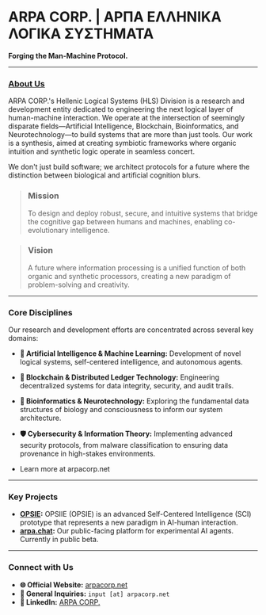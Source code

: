 # ARPA CORP. | ΑΡΠΑ ΕΛΛΗΝΙΚΑ ΛΟΓΙΚΑ ΣΥΣΤΗΜΑΤΑ

**Forging the Man-Machine Protocol.**

---

### [<ins>About Us</ins>](https://arpacorp.net)

ARPA CORP.'s Hellenic Logical Systems (HLS) Division is a research and development entity dedicated to engineering the next logical layer of human-machine interaction. We operate at the intersection of seemingly disparate fields—Artificial Intelligence, Blockchain, Bioinformatics, and Neurotechnology—to build systems that are more than just tools. Our work is a synthesis, aimed at creating symbiotic frameworks where organic intuition and synthetic logic operate in seamless concert.

We don't just build software; we architect protocols for a future where the distinction between biological and artificial cognition blurs.

> ### **Mission**
> To design and deploy robust, secure, and intuitive systems that bridge the cognitive gap between humans and machines, enabling co-evolutionary intelligence.

> ### **Vision**
> A future where information processing is a unified function of both organic and synthetic processors, creating a new paradigm of problem-solving and creativity.

---

### Core Disciplines

Our research and development efforts are concentrated across several key domains:

* **🧠 Artificial Intelligence & Machine Learning:** Development of novel logical systems, self-centered intelligence, and autonomous agents.
* **🔗 Blockchain & Distributed Ledger Technology:** Engineering decentralized systems for data integrity, security, and audit trails.
* **🧬 Bioinformatics & Neurotechnology:** Exploring the fundamental data structures of biology and consciousness to inform our system architecture.
* **🛡️ Cybersecurity & Information Theory:** Implementing advanced security protocols, from malware classification to ensuring data provenance in high-stakes environments.

* Learn more at arpacorp.net

---

### Key Projects

* **[OPSIE](https://github.com/arpahls/opsie/):** OPSIIE (OPSIE) is an advanced Self-Centered Intelligence (SCI) prototype that represents a new paradigm in AI-human interaction.
* **[arpa.chat](https://arpa.chat):** Our public-facing platform for experimental AI agents. Currently in public beta.

---

### Connect with Us

* **🌐 Official Website:** [arpacorp.net](https://arpacorp.net)
* **📧 General Inquiries:** `input [at] arpacorp.net`
* **💼 LinkedIn:** [ARPA CORP.](https://www.linkedin.com/company/arpa-corporation)
